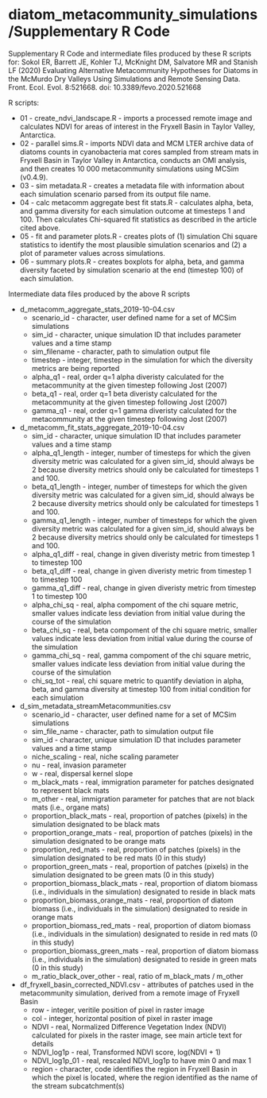 # diatom_metacommunity_simulations/Supplementary R Code

Supplementary R Code and intermediate files produced by these R scripts for:
Sokol ER, Barrett JE, Kohler TJ, McKnight DM, Salvatore MR and Stanish LF (2020) Evaluating Alternative Metacommunity Hypotheses for Diatoms in the McMurdo Dry Valleys Using Simulations and Remote Sensing Data. Front. Ecol. Evol. 8:521668. doi: 10.3389/fevo.2020.521668

R scripts:
 - 01 - create_ndvi_landscape.R - imports a processed remote image and calculates NDVI for areas of interest in the Fryxell Basin in Taylor Valley, Antarctica. 
 - 02 - parallel sims.R - imports NDVI data and MCM LTER archive data of diatoms counts in cyanobacteria mat cores sampled from stream mats in Fryxell Basin in Taylor Valley in Antarctica, conducts an OMI analysis, and then creates 10 000 metacommunity simulations using MCSim (v0.4.9). 
 - 03 - sim metadata.R - creates a metadata file with information about each simulation scenario parsed from its output file name. 
 - 04 - calc metacomm aggregate best fit stats.R - calculates alpha, beta, and gamma diversity for each simulation outcome at timesteps 1 and 100. Then calculates Chi-squared fit statistics as described in the article cited above.
 - 05 - fit and parameter plots.R - creates plots of (1) simulation Chi square statistics to identify the most plausible simulation scenarios and (2) a plot of parameter values across simulations.
 - 06 - summary plots.R - creates boxplots for alpha, beta, and gamma diversity faceted by simulation scenario at the end (timestep 100) of each simulation.
 
Intermediate data files produced by the above R scripts
 - d_metacomm_aggregate_stats_2019-10-04.csv
	- scenario_id - character, user defined name for a set of MCSim simulations
	- sim_id - character, unique simulation ID that includes parameter values and a time stamp
	- sim_filename - character, path to simulation output file
	- timestep - integer, timestep in the simulation for which the diversity metrics are being reported	
	- alpha_q1 - real, order q=1 alpha diveristy calculated for the metacommunity at the given timestep following Jost (2007)
	- beta_q1 - real, order q=1 beta diveristy calculated for the metacommunity at the given timestep following Jost (2007)	
	- gamma_q1 - real, order q=1 gamma diveristy calculated for the metacommunity at the given timestep following Jost (2007)
 - d_metacomm_fit_stats_aggregate_2019-10-04.csv
	- sim_id - character, unique simulation ID that includes parameter values and a time stamp
	- alpha_q1_length - integer, number of timesteps for which the given diversity metric was calculated for a given sim_id, should always be 2 because diversity metrics should only be calculated for timesteps 1 and 100. 
	- beta_q1_length - integer, number of timesteps for which the given diversity metric was calculated for a given sim_id, should always be 2 because diversity metrics should only be calculated for timesteps 1 and 100. 	
	- gamma_q1_length - integer, number of timesteps for which the given diversity metric was calculated for a given sim_id, should always be 2 because diversity metrics should only be calculated for timesteps 1 and 100. 	
	- alpha_q1_diff - real, change in given diveristy metric from timestep 1 to timestep 100	
	- beta_q1_diff - real, change in given diveristy metric from timestep 1 to timestep 100	
	- gamma_q1_diff - real, change in given diveristy metric from timestep 1 to timestep 100	
	- alpha_chi_sq - real, alpha compoment of the chi square metric, smaller values indicate less deviation from initial value during the course of the simulation	
	- beta_chi_sq - real, beta compoment of the chi square metric, smaller values indicate less deviation from initial value during the course of the simulation	
	- gamma_chi_sq - real, gamma compoment of the chi square metric, smaller values indicate less deviation from initial value during the course of the simulation	
	- chi_sq_tot - real, chi square metric to quantify deviation in alpha, beta, and gamma diversity at timestep 100 from initial condition for each simulation
 - d_sim_metadata_streamMetacommunities.csv
	- scenario_id - character, user defined name for a set of MCSim simulations
	- sim_file_name - character, path to simulation output file
	- sim_id - character, unique simulation ID that includes parameter values and a time stamp
	- niche_scaling	- real, niche scaling parameter
	- nu - real, invasion parameter	
	- w	- real, dispersal kernel slope
	- m_black_mats - real, immigration parameter for patches designated to represent black mats	
	- m_other - real, immigration parameter for patches that are not black mats (i.e., organe mats)	
	- proportion_black_mats	- real, proportion of patches (pixels) in the simulation designated to be black mats
	- proportion_orange_mats - real, proportion of patches (pixels) in the simulation designated to be orange mats	
	- proportion_red_mats - real, proportion of patches (pixels) in the simulation designated to be red mats (0 in this study)	
	- proportion_green_mats - real, proportion of patches (pixels) in the simulation designated to be green mats (0 in this study)	
	- proportion_biomass_black_mats - real, proportion of diatom biomass (i.e., individuals in the simulation) designated to reside in black mats	
	- proportion_biomass_orange_mats - real, proportion of diatom biomass (i.e., individuals in the simulation) designated to reside in orange mats		
	- proportion_biomass_red_mats - real, proportion of diatom biomass (i.e., individuals in the simulation) designated to reside in red mats (0 in this study)		
	- proportion_biomass_green_mats - real, proportion of diatom biomass (i.e., individuals in the simulation) designated to reside in green mats (0 in this study)		
	- m_ratio_black_over_other - real, ratio of m_black_mats / m_other
 - df_fryxell_basin_corrected_NDVI.csv - attributes of patches used in the metacommunity simulation, derived from a remote image of Fryxell Basin
	- row - integer, veritile position of pixel in raster image
	- col - integer, horizontal position of pixel in raster image
	- NDVI - real, Normalized Difference Vegetation Index (NDVI) calculated for pixels in the raster image, see main article text for details
	- NDVI_log1p - real, Transformed NDVI score, log(NDVI + 1)
	- NDVI_log1p_01 - real, rescaled NDVI_log1p to have min 0 and max 1
	- region - character, code identifies the region in Fryxell Basin in which the pixel is located, where the region identified as the name of the stream subcatchment(s) 